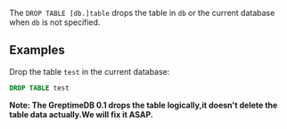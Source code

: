 The `DROP TABLE [db.]table` drops the table in `db` or the current database when `db` is not specified.

## Examples
Drop the table `test` in the current database:
```sql
DROP TABLE test
```

**Note: The GreptimeDB 0.1 drops the table logically,it doesn't delete the table data actually.We will fix it ASAP.**


